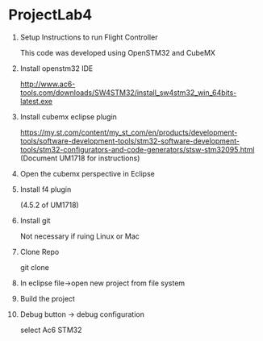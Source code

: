 # ProjectLab4

1. Setup Instructions to run Flight Controller

    This code was developed using OpenSTM32 and CubeMX
    
2. Install openstm32 IDE

    http://www.ac6-tools.com/downloads/SW4STM32/install_sw4stm32_win_64bits-latest.exe

3. Install cubemx eclipse plugin

    https://my.st.com/content/my_st_com/en/products/development-tools/software-development-tools/stm32-software-development-tools/stm32-configurators-and-code-generators/stsw-stm32095.html
    (Document UM1718 for instructions)

4. Open the cubemx perspective in Eclipse

5. Install f4 plugin 

    (4.5.2 of UM1718)

6. Install git

    Not necessary if ruing Linux or Mac

7. Clone Repo

    git clone 

8. In eclipse file->open new project from file system

9. Build the project

10. Debug button -> debug configuration

    select Ac6 STM32
